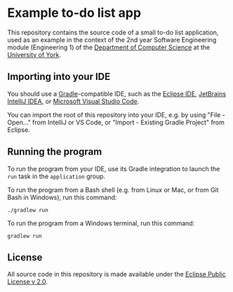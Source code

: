 # Example to-do list app

This repository contains the source code of a small to-do list application, used as an example in the context of the 2nd year Software Engineering module (Engineering 1) of the [Department of Computer Science](https://www.cs.york.ac.uk) at the [University of York](https://www.york.ac.uk).

## Importing into your IDE

You should use a [Gradle](https://gradle.org/)-compatible IDE, such as the [Eclipse IDE](https://www.eclipse.org/ide/), [JetBrains IntelliJ IDEA](https://www.jetbrains.com/idea/), or [Microsoft Visual Studio Code](https://code.visualstudio.com/).

You can import the root of this repository into your IDE, e.g. by using "File - Open..." from IntelliJ or VS Code, or "Import - Existing Gradle Project" from Eclipse. 

## Running the program

To run the program from your IDE, use its Gradle integration to launch the `run` task in the `application` group.

To run the program from a Bash shell (e.g. from Linux or Mac, or from Git Bash in Windows), run this command:

```shell
./gradlew run
```

To run the program from a Windows terminal, run this command:

```shell
gradlew run
```

## License

All source code in this repository is made available under the [Eclipse Public License v 2.0](LICENSE).

